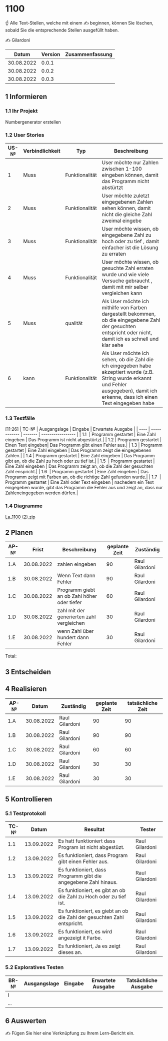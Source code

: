 # 1100
☝️ Alle Text-Stellen, welche mit einem ✍️ beginnen, können Sie löschen, sobald Sie die entsprechende Stellen ausgefüllt haben.

✍️ Gilardoni

| Datum | Version | Zusammenfassung                                              |
| ----- | ------- | ------------------------------------------------------------ |
| 30.08.2022  | 0.0.1   |  |
| 30.08.2022      | 0.0.2    |                                                              |
| 30.08.2022      | 0.0.3  |                                                              |

## 1 Informieren

### 1.1 Ihr Projekt

 Numbergenerator erstellen

### 1.2 User Stories

| US-№ | Verbindlichkeit | Typ  | Beschreibung                       |
| ---- | --------------- | ---- | ---------------------------------- |
|1     |Muss             |Funktionalität|   User möchte  nur Zahlen zwischen 1-100 eingeben können, damit das Programm nicht abstürtzt|
|2     |Muss             |Funktionalität|  User möchte zuletzt eingegebenen Zahlen sehen können, damit  nicht die gleiche Zahl zweimal eingebe|
|3     |Muss             |Funktionalität|  User möchte  wissen, ob  eingegebene Zahl zu hoch oder zu tief , damit  einfacher ist die Lösung zu erraten|
|4     |Muss             |Funktionalität|  User möchte  wissen, ob  gesuchte Zahl erraten wurde und wie viele Versuche  gebraucht , damit  mit mir selber vergleichen kann|
|5     |Muss             |qualität|Als User möchte ich mithilfe von Farben dargestellt bekommen, ob die eingegebene Zahl der gesuchten entspricht oder nicht, damit ich es schnell und klar sehe|
|6     |kann             |Funktionalität|Als User möchte ich sehen, ob die Zahl die ich eingegeben habe akzeptiert wurde (z.B. String wurde erkannt und Fehler ausgegeben), damit ich erkenne, dass ich einen Text eingegeben habe|


### 1.3 Testfälle

[11:26] 
| TC-№ | Ausgangslage | Eingabe | Erwartete Ausgabe |
| ---- | ------------ | ------- | ----------------- |
| 1.1  | Programm gestartet | Eine Zahl eingeben | Das Programm ist nicht abgestürtzt.|
| 1.2  | Programm gestartet | Einen Text eingeben| Das Programm gibt einen Fehler aus.|
| 1.3  | Programm gestartet | Eine Zahl eingeben | Das Programm zeigt die eingegebenen Zahlen.|
| 1.4  | Programm gestartet | Eine Zahl eingeben | Das Programm gibt an, ob die Zahl zu hoch oder zu tief ist.|
| 1.5  | Programm gestartet | Eine Zahl eingeben | Das Programm zeigt an, ob die Zahl der gesuchten Zahl enspricht.|
| 1.6  | Programm gestartet | Eine Zahl eingeben | Das Programm zeigt mit Farben an, ob die richtige Zahl gefunden wurde.|
| 1.7  | Programm gestartet | Eine Zahl oder Text eingeben | nachedem ein Text eingegeben wurde, gibt das Programm die Fehler aus und zeigt an, dass nur Zahleneingegeben werden dürfen.|


### 1.4 Diagramme
[La_1100 (2).zip](https://github.com/V4nil/1100/files/9400773/La_1100.2.zip)




## 2 Planen

| AP-№ | Frist | Beschreibung|geplante Zeit | Zuständig |
| ---- | ----- | --------- | ------------ | ------------- |
| 1.A  |   30.08.2022    |   zahlen eingeben      |    90         |   Raul Gilardoni            |
| 1.B  |   30.08.2022    |  Wenn Text dann Fehler     |    90        |  Raul Gilardoni              |
| 1.C  |   30.08.2022    |  Programm giebt an ob Zahl höher oder tiefer      |    60        |   Raul Gilardoni             |
| 1.D  |   30.08.2022    |   zahl mit der generierten zahl vergleichen      |    30         |   Raul Gilardoni             |
| 1.E  |   30.08.2022    |   wenn Zahl über hundert dann Fehler  |    30         |    Raul Gilardoni            |



Total: 



## 3 Entscheiden



## 4 Realisieren

| AP-№ | Datum | Zuständig | geplante Zeit | tatsächliche Zeit |
| ---- | ----- | --------- | ------------- | ----------------- |
| 1.A  | 30.08.2022      | Raul Gilardoni  |  90             |       90            |
| 1.B  | 30.08.2022      | Raul Gilardoni          |    90          |       90            |
| 1.C  | 30.08.2022      | Raul Gilardoni        |   60            |    60               |
| 1.D  | 30.08.2022      | Raul Gilardoni      |    30           |     30              |
| 1.E  | 30.08.2022      | Raul Gilardoni    |     30          |       30            |




## 5 Kontrollieren

### 5.1 Testprotokoll

| TC-№ | Datum | Resultat | Tester |
| ---- | ----- | -------- | ------ |
| 1.1  |13.09.2022|Es hatt funktioniert dass Program ist nicht abgestüzt.|Raul Gilardoni|
| 1.2  |13.09.2022|Es funktioniert, dass Program gibt einen Fehler aus.|Raul Gilardoni|
| 1.3  |13.09.2022|Es funktioniert, dass Programm gibt die angegebene Zahl hinaus.|Raul Gilardoni|
| 1.4  |13.09.2022|Es funktioniert, es gibt an ob die Zahl zu Hoch oder zu tief ist.|Raul Gilardoni|
| 1.5  |13.09.2022|Es funktioniert, es giebt an ob die Zahl der gesuchten Zahl entspricht.|Raul Gilardoni|
| 1.6  |13.09.2022|Es funktioniert, es wird angezeigt it Farbe.|Raul Gilardoni|
| 1.7  |13.09.2022|Es funktioniert, Ja es zeigt dieses an.|Raul Gilardoni|



### 5.2 Exploratives Testen

| BR-№ | Ausgangslage | Eingabe | Erwartete Ausgabe | Tatsächliche Ausgabe |
| ---- | ------------ | ------- | ----------------- | -------------------- |
| I    |              |         |                   |                      |
| ...  |              |         |                   |                      |


## 6 Auswerten

✍️ Fügen Sie hier eine Verknüpfung zu Ihrem Lern-Bericht ein.
